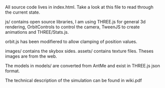 All source code lives in index.html. Take a look at this file to read through the current state.

js/ contains open source libraries, I am using THREE.js for general 3d rendering, OrbitControls to control the camera, TweenJS to create animations and THREE/Stats.js.

orbit.js has been modifiered to allow clamping of position values.

images/ contains the skybox sides. assets/ contains texture files. Theses images are from the web. 

The models in models/ are converted from AntMe and exist in THREE.js json format.

The technical description of the simulation can be found in wiki.pdf
